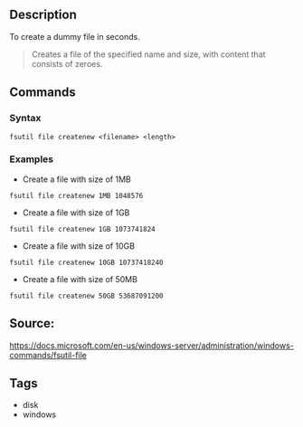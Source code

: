 ## Description
To create a dummy file in seconds.

> Creates a file of the specified name and size, with content that consists of zeroes.


## Commands
### Syntax
```
fsutil file createnew <filename> <length>
```

### Examples
- Create a file with size of 1MB  
```
fsutil file createnew 1MB 1048576
```
- Create a file with size of 1GB  
```
fsutil file createnew 1GB 1073741824
```
- Create a file with size of 10GB  
```
fsutil file createnew 10GB 10737418240
```
- Create a file with size of 50MB  
```
fsutil file createnew 50GB 53687091200
```


## Source: 
https://docs.microsoft.com/en-us/windows-server/administration/windows-commands/fsutil-file

## Tags
- disk
- windows
